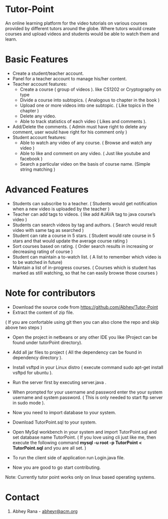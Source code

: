# Tutor-Point
An online learning platform for the video tutorials on various courses provided by different tutors around the globe. Where tutors would create courses and upload videos and students would be able to watch them and learn.

# Basic Features
<UL>
   <LI> Create a student/teacher account. </LI>
   <LI> Panel for a teacher account to manage his/her content. </LI>
   <LI> Teacher account features:
<UL>
   <LI> Create a course ( group of videos ). like CS1202 or Cryptography on type </LI>
   <LI> Divide a course into subtopics. ( Analogous to chapter in the book ) </LI>
   <LI> Upload one or more videos into one subtopic. ( Like topics in the chapter ) </LI>
   <LI> Delete any video. </LI>
   <LI> Able to track statistics of each video ( Likes and comments ). </LI> </UL> </LI>
<LI> Add/Delete the comments. ( Admin must have right to delete any comment, user would have right for his comment only ) </LI>
<LI> Student account features:
  <UL>
     <LI> Able to watch any video of any course. ( Browse and watch any video ) </LI>
     <LI> Able to like and comment on any video. ( Just like youtube and facebook ) </LI>
     <LI> Search a particular video on the basis of course name. (Simple string matching ) </LI>
   </UL> </LI>
</UL>
<H1> Advanced Features </H1>
<UL>
<LI> Students can subscribe to a teacher. ( Students would get notification when a new video is uploaded by the teacher ) </LI>
   <LI> Teacher can add tags to videos. ( like add #JAVA tag to java course’s video ) </LI>
<LI> Students can search videos by tag and authors. ( Search would result video with same tag as searched ) </LI>
<LI> Student can rate a course in 5 stars. ( Student would rate course in 5 stars and that would update the average course rating ) </LI>
<LI> Sort courses based on rating. ( Order search results in increasing or decreasing rating of course ) </LI>
<LI> Student can maintain a to-watch list. ( A list to remember which video is to be watched in future) </LI>
<LI> Maintain a list of in-progress courses. ( Courses which is student has marked as still watching, so that he can easily browse those courses ) </LI>
</UL>

<H1>Note for contributors</H1>

* Download the source code from https://github.com/Abhey/Tutor-Point
* Extract the content of zip file.

( If you are confortable using git then you can also clone the repo and skip above two steps )

* Open the project in netbeans or any other IDE you like (Project can be found under tutorPoint directory).
* Add all jar files to project ( All the dependency can be found in dependency directory ).

* Install vsftpd in your Linux distro ( execute command sudo apt-get install vsftpd for ubuntu ).
* Run the server first by executing server.java .
* When prompted for your username and password enter the your system username and system password. ( This is only needed to start ftp server in sudo mode ).

* Now you need to import database to your system.
* Download TutorPoint.sql to your system.
* Open MySql workbench in your system and import TutorPoint.sql and set database name TutorPoint.
( If you love using cli just like me, then execute the following command **mysql -u root -p TutorPoint < TutorPoint.sql** and you are all set. )
   
* To run the client side of application run Login.java file.
* Now you are good to go start contributing.

Note: Currently tutor point works only on linux based operating systems.

# Contact
1. Abhey Rana - abheyr@acm.org
